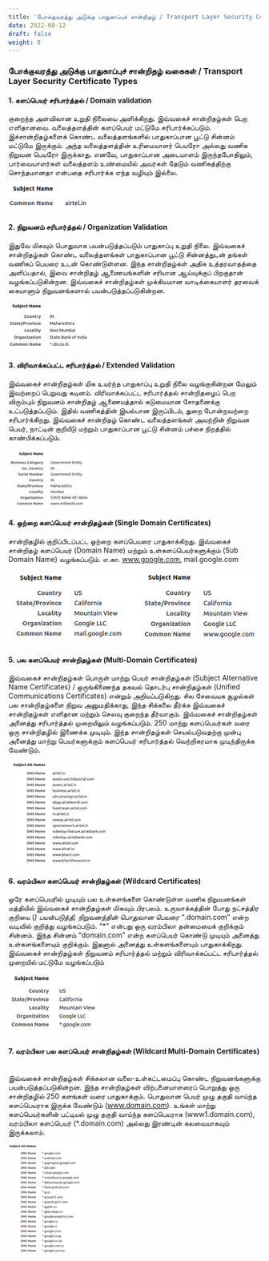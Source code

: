 ```yaml
---
title: 'போக்குவரத்து அடுக்கு​ பாதுகாப்புச் சான்றிதழ்​ / Transport Layer Security Certificate​​'
date: 2022-08-12
draft: false
weight: 8
---
```


### போக்குவரத்து அடுக்கு பாதுகாப்புச் சான்றிதழ் வகைகள்​ / Transport Layer Security Certificate Types​

#### 1. களப்பெயர் சரிபார்த்தல்​ / Domain validation
குறைந்த அளவிலான உறுதி நிலையை அளிக்கிறது. இவ்வகைச் சான்றிதழ்கள் பெற எளிதானவை. வலைத்தளத்தின் களப்பெயர் மட்டுமே சரிபார்க்கப்படும்​. இச்சான்றிதழ்களைக் கொண்ட வலைத்தளங்களில் பாதுகாப்பான பூட்டு சின்னம் மட்டுமே இருக்கும். அந்த வலைத்தளத்தின் உரிமையாளர் பெயரோ அல்லது  வணிக நிறுவன பெயரோ இருக்காது. ​எனவே, பாதுகாப்பான அடையாளம் இருந்தபோதிலும், பார்வையாளர்கள் வலைத்தளம் உண்மையில் அவர்கள் தேடும் வணிகத்திற்கு சொந்தமானதா என்பதை சரிபார்க்க எந்த வழியும் இல்லை. 

<img src="/images/pki-ta/tls-dv.png">
<br>

#### 2. நிறுவனம் சரிபார்த்தல் ​/ Organization Validation
இதுவே மிகவும் பொதுவாக பயன்படுத்தப்படும் பாதுகாப்பு உறுதி நிலை​. இவ்வகைச் சான்றிதழ்கள் கொண்ட வலைத்தளங்கள் பாதுகாப்பான பூட்டு சின்னத்துடன் தங்கள் வணிகப் பெயரை உடன் கொண்டுள்ளன​. இந்த சான்றிதழ்கள் அதிக உத்தரவாதத்தை அளிப்பதால், இவை சான்றிதழ் ஆணையங்களின் சரியான ஆய்வுக்குப் பிறகுதான் வழங்கப்படுகின்றன​. இவ்வகைச் சான்றிதழ்கள் முக்கியமான வாடிக்கையாளர் தரவைக் கையாளும் நிறுவனங்களால் பயன்படுத்தப்படுகின்றன.

<img src="/images/pki-ta/tls-ov.png">

<br>

#### 3. விரிவாக்கப்பட்ட சரிபார்த்தல் ​/ Extended Validation
இவ்வகைச் சான்றிதழ்கள் மிக உயர்ந்த பாதுகாப்பு உறுதி நிலை வழங்குகின்றன மேலும் இவற்றைப் பெறுவது கடினம். விரிவாக்கப்பட்ட சரிபார்த்தல் சான்றிதழைப் பெற விரும்பும் நிறுவனம் சான்றிதழ் ஆணையத்தால் கடுமையான சோதனைக்கு உட்படுத்தப்படும். இதில் வணிகத்தின் இயல்பான இருப்பிடம், துறை போன்றவற்றை சரிபார்க்கிறது.​ இவ்வகைச் சான்றிதழ் கொண்ட வலைத்தளங்கள் அவற்றின் நிறுவன பெயர், நாட்டின் குறியீடு மற்றும் பாதுகாப்பான பூட்டு சின்னம் பச்சை நிறத்தில் காண்பிக்கப்படும். ​

<img src="/images/pki-ta/tls-ev.png">

#### 4. ஒற்றை களப்பெயர் சான்றிதழ்கள் (Single Domain Certificates)​

சான்றிதழில் குறிப்பிடப்பட்ட ஒற்றை களப்பெயரை பாதுகாக்கிறது​. இவ்வகைச் சான்றிதழ் களப்பெயர் (Domain Name) மற்றும் உள்களப்பெயர்களுக்கும் (Sub Domain Name) வழங்கப்படும். எ.கா. www.google.com, mail.google.com​

<img src="/images/pki-ta/tls-sdc.png">

<br>

#### 5. பல களப்பெயர் சான்றிதழ்கள் (Multi-Domain Certificates) ​
இவ்வகைச் சான்றிதழ்கள் பொருள் மாற்று பெயர் சான்றிதழ்கள் (Subject Alternative Name Certificates) / ஒருங்கிணைந்த தகவல் தொடர்பு சான்றிதழ்கள் (Unified Communications Certificates) என்றும் அறியப்படுகிறது​. சில சேவையக சூழல்கள் பல சான்றிதழ்களை நிறுவ அனுமதிக்காது, இந்த சிக்கலை தீர்க்க இவ்வகைச் சான்றிதழ்கள் எளிதான மற்றும் செலவு குறைந்த தீர்வாகும்​. இவ்வகைச் சான்றிதழ்கள் அனைத்து சரிபார்த்தல் முறையிலும் வழங்கப்படும்​. 250 மாற்று களப்பெயர்கள் வரை ஒரு சான்றிதழில் இணைக்க முடியும்.​ இந்த சான்றிதழ்கள் செயல்படுவதற்கு முன்பு அனைத்து மாற்று பெயர்களுக்கும் களப்பெயர் சரிபார்த்தல் வெற்றிகரமாக முடிந்திருக்க வேண்டும்.​

<img src="/images/pki-ta/tls-mdc.png">

<br>

#### 6. வரம்பிலா களப்பெயர் சான்றிதழ்கள் (Wildcard Certificates)​
ஒரே களப்பெயரில் முடியும் பல உள்களங்களை கொண்டுள்ள வணிக நிறுவனங்கள் மத்தியில் இவ்வகைச் சான்றிதழ்கள் மிகவும் பிரபலம். உருவாக்கத்தின் போது நட்சத்திர குறியை (*) பயன்படுத்தி, நிறுவனத்தின் பொதுவான பெயரை “*.domain.com” என்ற வடிவில் குறித்து வழங்கப்படும்.​ “*” என்பது ஒரு வரம்பிலா தன்மையைக் குறிக்கும் சின்னம். இந்த சின்னம் “domain.com” என்ற களப்பெயர் கொண்டு முடியும் அனைத்து உள்களங்களையும் குறிக்கும். இதனால் அனைத்து உள்களங்களையும் பாதுகாக்கிறது​. இவ்வகைச் சான்றிதழ்கள் நிறுவனம் சரிபார்த்தல் மற்றும் விரிவாக்கப்பட்ட சரிபார்த்தல் முறையில் மட்டுமே வழங்கப்படும்​

<img src="/images/pki-ta/tls-wildcard.png">

<br>

#### 7. வரம்பிலா பல களப்பெயர் சான்றிதழ்கள் (Wildcard Multi-Domain Certificates) ​
இவ்வகைச் சான்றிதழ்கள் சிக்கலான வலை-உள்கட்டமைப்பு கொண்ட நிறுவனங்களுக்கு பயன்படுத்தப்படுகின்றன.​ இந்த சான்றிதழ்கள் விற்பனையாளரைப் பொறுத்து ஒரு சான்றிதழில் 250 களங்கள் வரை பாதுகாக்கும்.​ பொதுவான பெயர் முழு தகுதி வாய்ந்த களப்பெயராக இருக்க வேண்டும் (www.domain.com)​. உங்கள் மாற்று களப்பெயர்களின் பட்டியல் முழு தகுதி வாய்ந்த களப்பெயராக (www1.domain.com), வரம்பிலா களப்பெயர் (*.domain.com) அல்லது இரண்டின் கலவையாகவும் இருக்கலாம்​.

<img src="/images/pki-ta/tls-wildcard-mdc.png">